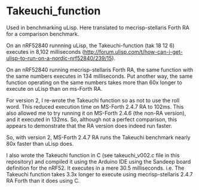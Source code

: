 # Takeuchi_function
Used in benchmarking uLisp.  Here translated to mecrisp-stellaris Forth RA for a comparison benchmark.


On an nRF52840 runnning uLisp, the Takeuchi-function
(tak 18 12 6)
executes in 8,102 milliseconds (http://forum.ulisp.com/t/how-can-i-get-ulisp-to-run-on-a-nordic-nrf52840/239/15).

On an nRF52840 running mecrisp-stellaris Forth RA, the same function with the same numbers executes in 134 milliseconds.  Put another way, the same function operating on the same numbers takes more than 60x longer to execute on uLisp than on ms-Forth RA.

For version 2, I re-wrote the Takeuchi function so as not to use the roll word.  This reduced execution time on MS-Forth 2.4.7 RA to 102ms.  This also allowed me to try running it on MS-Forth 2.4.6 (the non-RA version), and it executed in 132ms.  So, although not a perfect comparison, this appears to demonstrate that the RA version does indeed run faster.

So, with version 2, MS-Forth 2.4.7 RA runs the Takeuchi benchmark nearly 80x faster than uLisp does.

I also wrote the Takeuchi function in C (see takeuchi_v002.c file in this repository) and compiled it using the Arduino IDE using the Sandeep board definition for the nRF52.  It executes in a mere 30.5 milliseconds.  i.e. The Takeuchi function takes 3.3x longer to execute using mecrisp-stellaris 2.4.7 RA Forth than it does using C.
